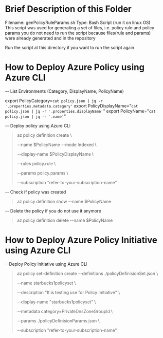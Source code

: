 # Brief Description of this Folder

Filename: <storing>genPolicyRuleParams.sh</storing>
 Type: Bash Script (run it on linux OS)
  This script was used for generating a set of files, i.e. policy rule and policy params
  you do not need to run the script because files(rule and params) were already generated and in the repository

  Run the script at this directory if you want to run the script again


# How to Deploy Azure Policy using Azure CLI
  
-- List Environments (Category, DisplayName, PolicyName)

export PolicyCategory=`cat policy.json | jq -r '.properties.metadata.category'`
export PolicyDisplayName="`cat policy.json | jq -r '.properties.displayName'`"
export PolicyName="`cat  policy.json | jq -r '.name'`"


-- Deploy policy using Azure CLI

>az policy definition create \\
>  
>--name $PolicyName --mode Indexed \\
>
>  --display-name $PolicyDisplayName \\
>
>  --rules policy.rule \\
>
>  --params policy.params \\
>
>  --subscription "refer-to-your-subscription-name"


-- Check if policy was created

>az policy definition show --name $PolicyName

-- Delete the policy if you do not use it anymore

>az policy definition delete --name $PolicyName


# How to Deploy Azure Policy Initiative using Azure CLI

--Deploy Policy Initiative using Azure CLI

>az policy set-definition create --definitions ./policyDefinisionSet.json  \\
>
>  --name starbucks1policyset \\
>
> --description "It is testing use for Policy Initiative" \\
>
>  --display-name "starbucks1policyset" \\
>
>  --metadata category=PrivateDnsZoneGroupId \\
>
>  --params ./policyDefinisionParams.json \\
>
>  --subscription "refer-to-your-subscription-name"





